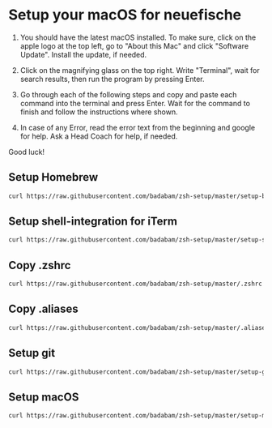 # Setup your macOS for neuefische

1. You should have the latest macOS installed. To make sure, click on the apple logo at the top left, go to "About this Mac" and click "Software Update". Install the update, if needed.

1. Click on the magnifying glass on the top right. Write "Terminal", wait for search results, then run the program by pressing Enter.

1. Go through each of the following steps and copy and paste each command into the terminal and press Enter. Wait for the command to finish and follow the instructions where shown.

1. In case of any Error, read the error text from the beginning and google for help. Ask a Head Coach for help, if needed.

Good luck!

## Setup Homebrew

```sh
curl https://raw.githubusercontent.com/badabam/zsh-setup/master/setup-brew.zsh|zsh
```

## Setup shell-integration for iTerm

```sh
curl https://raw.githubusercontent.com/badabam/zsh-setup/master/setup-shell-integration.zsh|zsh
```

## Copy .zshrc 

```sh
curl https://raw.githubusercontent.com/badabam/zsh-setup/master/.zshrc > .zshrc
```

## Copy .aliases
```sh
curl https://raw.githubusercontent.com/badabam/zsh-setup/master/.aliases > .aliases
```

## Setup git

```sh
curl https://raw.githubusercontent.com/badabam/zsh-setup/master/setup-git.zsh|zsh
```

## Setup macOS

```sh
curl https://raw.githubusercontent.com/badabam/zsh-setup/master/setup-macos.zsh|zsh
```

